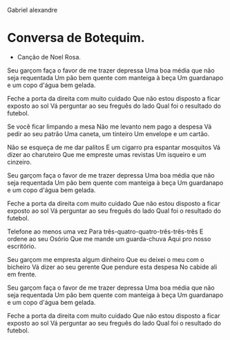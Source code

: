 Gabriel alexandre
# Conversa de Botequim.
* Canção de Noel Rosa.

Seu garçom faça o favor de me trazer depressa
Uma boa média que não seja requentada
Um pão bem quente com manteiga à beça
Um guardanapo e um copo d'água bem gelada.

Feche a porta da direita com muito cuidado
Que não estou disposto a ficar exposto ao sol
Vá perguntar ao seu freguês do lado
Qual foi o resultado do futebol.

Se você ficar limpando a mesa
Não me levanto nem pago a despesa
Vá pedir ao seu patrão
Uma caneta, um tinteiro
Um envelope e um cartão.

Não se esqueça de me dar palitos
E um cigarro pra espantar mosquitos
Vá dizer ao charuteiro
Que me empreste umas revistas
Um isqueiro e um cinzeiro.

Seu garçom faça o favor de me trazer depressa
Uma boa média que não seja requentada
Um pão bem quente com manteiga à beça
Um guardanapo e um copo d'água bem gelada.

Feche a porta da direita com muito cuidado
Que não estou disposto a ficar exposto ao sol
Vá perguntar ao seu freguês do lado
Qual foi o resultado do futebol.

Telefone ao menos uma vez
Para três-quatro-quatro-três-três-três
E ordene ao seu Osório
Que me mande um guarda-chuva
Aqui pro nosso escritório.

Seu garçom me empresta algum dinheiro
Que eu deixei o meu com o bicheiro
Vá dizer ao seu gerente
Que pendure esta despesa
No cabide ali em frente.

Seu garçom faça o favor de me trazer depressa
Uma boa média que não seja requentada
Um pão bem quente com manteiga à beça
Um guardanapo e um copo d'água bem gelada.

Feche a porta da direita com muito cuidado
Que não estou disposto a ficar exposto ao sol
Vá perguntar ao seu freguês do lado
Qual foi o resultado do futebol.
